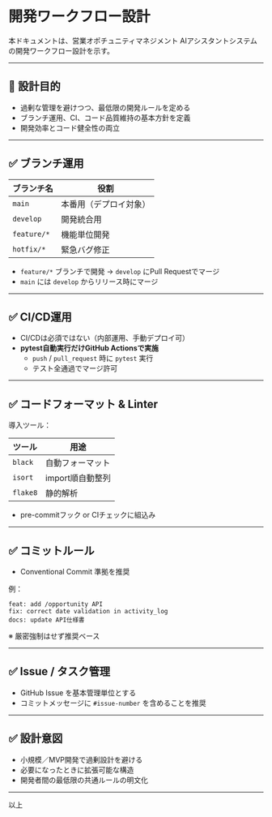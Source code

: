 
# 開発ワークフロー設計

本ドキュメントは、営業オポチュニティマネジメント AIアシスタントシステムの開発ワークフロー設計を示す。

---

## 🎯 設計目的

- 過剰な管理を避けつつ、最低限の開発ルールを定める
- ブランチ運用、CI、コード品質維持の基本方針を定義
- 開発効率とコード健全性の両立

---

## ✅ ブランチ運用

| ブランチ名 | 役割 |
|------------|------|
| `main` | 本番用（デプロイ対象） |
| `develop` | 開発統合用 |
| `feature/*` | 機能単位開発 |
| `hotfix/*` | 緊急バグ修正 |

- `feature/*` ブランチで開発 → `develop` にPull Requestでマージ
- `main` には `develop` からリリース時にマージ

---

## ✅ CI/CD運用

- CI/CDは必須ではない（内部運用、手動デプロイ可）
- **pytest自動実行だけGitHub Actionsで実施**
  - `push` / `pull_request` 時に `pytest` 実行
  - テスト全通過でマージ許可

---

## ✅ コードフォーマット & Linter

導入ツール：

| ツール | 用途 |
|--------|------|
| `black` | 自動フォーマット |
| `isort` | import順自動整列 |
| `flake8` | 静的解析 |

- pre-commitフック or CIチェックに組込み

---

## ✅ コミットルール

- Conventional Commit 準拠を推奨

例：

```
feat: add /opportunity API
fix: correct date validation in activity_log
docs: update API仕様書
```

※ 厳密強制はせず推奨ベース

---

## ✅ Issue / タスク管理

- GitHub Issue を基本管理単位とする
- コミットメッセージに `#issue-number` を含めることを推奨

---

## ✅ 設計意図

- 小規模／MVP開発で過剰設計を避ける
- 必要になったときに拡張可能な構造
- 開発者間の最低限の共通ルールの明文化

---

以上
